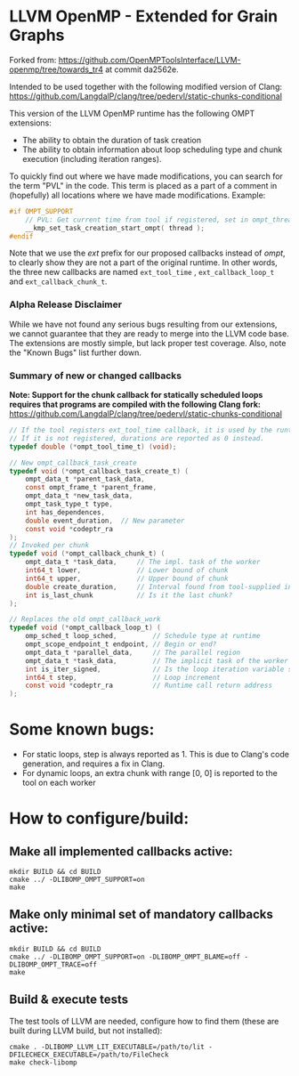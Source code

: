 # LLVM OpenMP - Extended for Grain Graphs

Forked from: https://github.com/OpenMPToolsInterface/LLVM-openmp/tree/towards_tr4 at commit da2562e.

Intended to be used together with the following modified version of Clang: https://github.com/LangdalP/clang/tree/pedervl/static-chunks-conditional

This version of the LLVM OpenMP runtime has the following OMPT extensions:

- The ability to obtain the duration of task creation
- The ability to obtain information about loop scheduling type and chunk execution (including iteration ranges).

To quickly find out where we have made modifications, you can search for the term "PVL" in the code. This term is placed as a part of a comment in (hopefully) all locations where we have made modifications. Example:
```c
#if OMPT_SUPPORT
    // PVL: Get current time from tool if registered, set in ompt_thread_info struct
    __kmp_set_task_creation_start_ompt( thread );
#endif
```

Note that we use the *ext* prefix for our proposed callbacks instead of *ompt*, to clearly show they are not a part of the original runtime. In other words, the three new callbacks are named `ext_tool_time` , `ext_callback_loop_t` and `ext_callback_chunk_t`.

### Alpha Release Disclaimer
While we have not found any serious bugs resulting from our extensions, we cannot guarantee that they are ready to merge into the LLVM code base. The extensions are mostly simple, but lack proper test coverage. Also, note the "Known Bugs" list further down.

### Summary of new or changed callbacks

**Note: Support for the chunk callback for statically scheduled loops requires that programs are compiled with the following Clang fork:** https://github.com/LangdalP/clang/tree/pedervl/static-chunks-conditional
```c
// If the tool registers ext_tool_time callback, it is used by the runtime to calculate durations.
// If it is not registered, durations are reported as 0 instead.
typedef double (*ompt_tool_time_t) (void);

// New ompt_callback_task_create
typedef void (*ompt_callback_task_create_t) (
    ompt_data_t *parent_task_data,
    const ompt_frame_t *parent_frame,
    ompt_data_t *new_task_data,
    ompt_task_type_t type,
    int has_dependences,
    double event_duration,  // New parameter
    const void *codeptr_ra
);
// Invoked per chunk
typedef void (*ompt_callback_chunk_t) (
    ompt_data_t *task_data,     // The impl. task of the worker
    int64_t lower,              // Lower bound of chunk
    int64_t upper,              // Upper bound of chunk
    double create_duration,     // Interval found from tool-supplied instants
    int is_last_chunk           // Is it the last chunk?
);

// Replaces the old ompt_callback_work
typedef void (*ompt_callback_loop_t) (
    omp_sched_t loop_sched,         // Schedule type at runtime
    ompt_scope_endpoint_t endpoint, // Begin or end?
    ompt_data_t *parallel_data,     // The parallel region
    ompt_data_t *task_data,         // The implicit task of the worker
    int is_iter_signed,             // Is the loop iteration variable signed?
    int64_t step,                   // Loop increment
    const void *codeptr_ra          // Runtime call return address
);
```

# Some known bugs:

- For static loops, step is always reported as 1. This is due to Clang's code generation, and requires a fix in Clang.
- For dynamic loops, an extra chunk with range [0, 0] is reported to the tool on each worker

# How to configure/build:
## Make all implemented callbacks active:
    mkdir BUILD && cd BUILD
    cmake ../ -DLIBOMP_OMPT_SUPPORT=on
    make

## Make only minimal set of mandatory callbacks active:
    mkdir BUILD && cd BUILD
    cmake ../ -DLIBOMP_OMPT_SUPPORT=on -DLIBOMP_OMPT_BLAME=off -DLIBOMP_OMPT_TRACE=off
    make

## Build & execute tests
The test tools of LLVM are needed, configure how to find them (these are built during LLVM build, but not installed):

    cmake . -DLIBOMP_LLVM_LIT_EXECUTABLE=/path/to/lit -DFILECHECK_EXECUTABLE=/path/to/FileCheck
    make check-libomp
